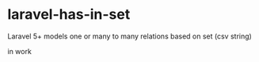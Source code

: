 # laravel-has-in-set
Laravel 5+ models one or many to many relations based on set (csv string)

in work
